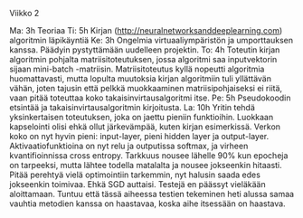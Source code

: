 Viikko 2

Ma: 3h Teoriaa
Ti: 5h Kirjan (http://neuralnetworksanddeeplearning.com) algoritmin läpikäyntiä
Ke: 3h Ongelmia virtuaaliympäristön ja umporttauksen kanssa. Päädyin pystyttämään uudelleen projektin.
To: 4h Toteutin kirjan algoritmin pohjalta matriisitoteutuksen, jossa algoritmi saa inputvektorin sijaan mini-batch -matriisin. Matriisitoteutus kyllä nopeutti algoritmia huomattavasti, mutta lopulta muutoksia kirjan algoritmiin tuli yllättävän vähän, joten tajusin että pelkkä muokkaaminen matriisipohjaiseksi ei riitä, vaan pitää toteuttaa koko takaisinvirtausalgoritmi itse.
Pe: 5h Pseudokoodin etsintää ja takaisinvirtausalgoritmin kirjoitusta. 
La: 10h Yritin tehdä yksinkertaisen toteutuksen, joka on jaettu pieniin funktioihin. Luokkaan kapselointi olisi ehkä ollut järkevämpää, kuten kirjan esimerkissä. Verkon koko on nyt hyvin pieni: input-layer, pieni hidden layer ja output-layer. Aktivaatiofunktioina on nyt relu ja outputissa softmax, ja virheen kvantifioinnissa cross entropy. Tarkkuus nousee lähelle 90% kun epocheja on tarpeeksi, mutta lähtee todella matalalta ja nousee jokseenkin hitaasti. Pitää perehtyä vielä optimointiin tarkemmin, nyt halusin saada edes jokseenkin toimivaa. Ehkä SGD auttaisi.
Testejä en päässyt vieläkään aloittamaan. Tuntuu että tässä aiheessa testien tekeminen heti alussa samaa vauhtia metodien kanssa on haastavaa, koska aihe itsessään on haastava. 
